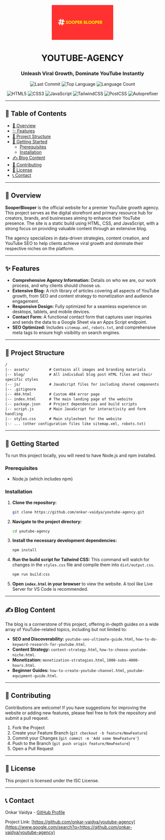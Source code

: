 <div align="center">
  <img src="assets/brand-logo-final.png" alt="SooperBlooper Logo" width="200"/>
  <h1>YOUTUBE-AGENCY</h1>
  <h3>Unleash Viral Growth, Dominate YouTube Instantly</h3>
</div>

<p align="center">
  <img alt="Last Commit" src="https://img.shields.io/github/last-commit/onkar-vaidya/youtube-agency">
  <img alt="Top Language" src="https://img.shields.io/github/languages/top/onkar-vaidya/youtube-agency">
  <img alt="Language Count" src="https://img.shields.io/github/languages/count/onkar-vaidya/youtube-agency">
</p>

<p align="center">
    <img src="https://img.shields.io/badge/html5-%23E34F26.svg?style=for-the-badge&logo=html5&logoColor=white" alt="HTML5">
    <img src="https://img.shields.io/badge/css3-%231572B6.svg?style=for-the-badge&logo=css3&logoColor=white" alt="CSS3">
    <img src="https://img.shields.io/badge/javascript-%23323330.svg?style=for-the-badge&logo=javascript&logoColor=%23F7DF1E" alt="JavaScript">
    <img src="https://img.shields.io/badge/tailwindcss-%2338B2AC.svg?style=for-the-badge&logo=tailwind-css&logoColor=white" alt="TailwindCSS">
    <img src="https://img.shields.io/badge/PostCSS-DD3735?style=for-the-badge&logo=postcss&logoColor=white" alt="PostCSS">
    <img src="https://img.shields.io/badge/Autoprefixer-DD3735?style=for-the-badge&logo=Autoprefixer&logoColor=white" alt="Autoprefixer">
</p>

-----

## 📜 Table of Contents

  - [🚀 Overview](https://www.google.com/search?q=%23-overview)
  - [✨ Features](https://www.google.com/search?q=%23-features)
  - [📂 Project Structure](https://www.google.com/search?q=%23-project-structure)
  - [🏁 Getting Started](https://www.google.com/search?q=%23-getting-started)
      - [Prerequisites](https://www.google.com/search?q=%23prerequisites)
      - [Installation](https://www.google.com/search?q=%23installation)
  - [✍️ Blog Content](https://www.google.com/search?q=%23%EF%B8%8F-blog-content)
  - [🤝 Contributing](https://www.google.com/search?q=%23-contributing)
  - [📄 License](https://www.google.com/search?q=%23-license)
  - [📞 Contact](https://www.google.com/search?q=%23-contact)

-----

## 🚀 Overview

**SooperBlooper** is the official website for a premier YouTube growth agency. This project serves as the digital storefront and primary resource hub for creators, brands, and businesses aiming to enhance their YouTube presence. The site is a static build using HTML, CSS, and JavaScript, with a strong focus on providing valuable content through an extensive blog.

The agency specializes in data-driven strategies, content creation, and YouTube SEO to help clients achieve viral growth and dominate their respective niches on the platform.

-----

## ✨ Features

  - **Comprehensive Agency Information:** Details on who we are, our work process, and why clients should choose us.
  - **Extensive Blog:** A rich library of articles covering all aspects of YouTube growth, from SEO and content strategy to monetization and audience engagement.
  - **Responsive Design:** Fully optimized for a seamless experience on desktops, tablets, and mobile devices.
  - **Contact Form:** A functional contact form that captures user inquiries and sends the data to a Google Sheet via an Apps Script endpoint.
  - **SEO Optimized:** Includes `sitemap.xml`, `robots.txt`, and comprehensive meta tags to ensure high visibility on search engines.

-----

## 📂 Project Structure

```
/
|-- assets/         # Contains all images and branding materials
|-- blog/           # All individual blog post HTML files and their specific styles
|-- js/             # JavaScript files for including shared components
|-- .gitignore
|-- 404.html        # Custom 404 error page
|-- index.html      # The main landing page of the website
|-- package.json    # Project dependencies and build scripts
|-- script.js       # Main JavaScript for interactivity and form handling
|-- styles.css      # Main stylesheet for the website
|-- ... (other configuration files like sitemap.xml, robots.txt)
```

-----

## 🏁 Getting Started

To run this project locally, you will need to have Node.js and npm installed.

### Prerequisites

  - Node.js (which includes npm)

### Installation

1.  **Clone the repository:**
    ```sh
    git clone https://github.com/onkar-vaidya/youtube-agency.git
    ```
2.  **Navigate to the project directory:**
    ```sh
    cd youtube-agency
    ```
3.  **Install the necessary development dependencies:**
    ```sh
    npm install
    ```
4.  **Run the build script for Tailwind CSS:**
    This command will watch for changes in the `styles.css` file and compile them into `dist/output.css`.
    ```sh
    npm run build:css
    ```
5.  **Open `index.html` in your browser** to view the website. A tool like Live Server for VS Code is recommended.

-----

## ✍️ Blog Content

The blog is a cornerstone of this project, offering in-depth guides on a wide array of YouTube-related topics, including but not limited to:

  - **SEO and Discoverability:** `youtube-seo-ultimate-guide.html`, `how-to-do-keyword-research-for-youtube.html`.
  - **Content Strategy:** `content-strategy.html`, `how-to-choose-youtube-niche.html`.
  - **Monetization:** `monetization-strategies.html`, `1000-subs-4000-hours.html`.
  - **Beginner Guides:** `how-to-create-youtube-channel.html`, `youtube-equipment-guide.html`.

-----

## 🤝 Contributing

Contributions are welcome\! If you have suggestions for improving the website or adding new features, please feel free to fork the repository and submit a pull request.

1.  Fork the Project
2.  Create your Feature Branch (`git checkout -b feature/NewFeature`)
3.  Commit your Changes (`git commit -m 'Add some NewFeature'`)
4.  Push to the Branch (`git push origin feature/NewFeature`)
5.  Open a Pull Request

-----

## 📄 License

This project is licensed under the ISC License.

-----

## 📞 Contact

Onkar Vaidya - [GitHub Profile](https://www.google.com/search?q=https://github.com/onkar-vaidya)

Project Link: [https://github.com/onkar-vaidya/youtube-agency](https://www.google.com/search?q=https://github.com/onkar-vaidya/youtube-agency)
